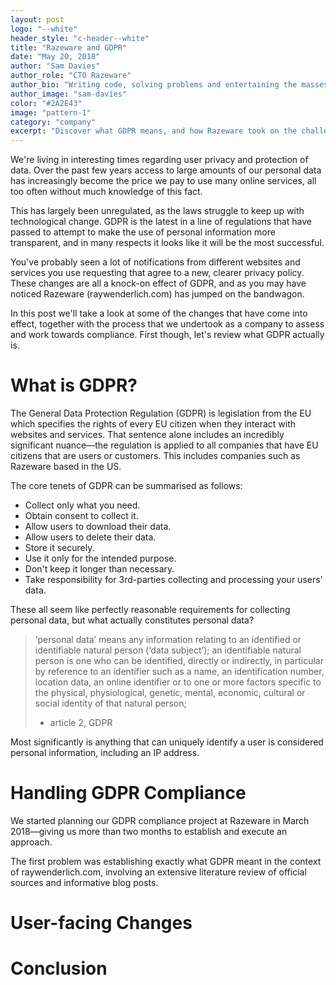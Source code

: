 ```yaml
---
layout: post
logo: "--white"
header_style: "c-header--white"
title: "Razeware and GDPR"
date: "May 20, 2018"
author: "Sam Davies"
author_role: "CTO Razeware"
author_bio: "Writing code, solving problems and entertaining the masses"
author_image: "sam-davies"
color: "#2A2E43"
image: "pattern-1"
category: "company"
excerpt: "Discover what GDPR means, and how Razeware took on the challenge of compliance"
---
```


We're living in interesting times regarding user privacy and protection of data. Over the past few years access to large amounts of our personal data has increasingly become the price we pay to use many online services, all too often without much knowledge of this fact.

This has largely been unregulated, as the laws struggle to keep up with technological change. GDPR is the latest in a line of regulations that have passed to attempt to make the use of personal information more transparent, and in many respects it looks like it will be the most successful.

You've probably seen a lot of notifications from different websites and services you use requesting that agree to a new, clearer privacy policy. These changes are all a knock-on effect of GDPR, and as you may have noticed Razeware (raywenderlich.com) has jumped on the bandwagon.

In this post we'll take a look at some of the changes that have come into effect, together with the process that we undertook as a company to assess and work towards compliance. First though, let's review what GDPR actually is.

# What is GDPR?

The General Data Protection Regulation (GDPR) is legislation from the EU which specifies the rights of every EU citizen when they interact with websites and services. That sentence alone includes an incredibly significant nuance—the regulation is applied to all companies that have EU citizens that are users or customers. This includes companies such as Razeware based in the US.

The core tenets of GDPR can be summarised as follows:

- Collect only what you need.  
- Obtain consent to collect it.
- Allow users to download their data.
- Allow users to delete their data.
- Store it securely.
- Use it only for the intended purpose.
- Don't keep it longer than necessary.
- Take responsibility for 3rd-parties collecting and processing your users' data.

These all seem like perfectly reasonable requirements for collecting personal data, but what actually constitutes personal data?

> ‘personal data’ means any information relating to an identified or identifiable natural person (‘data subject’); an identifiable natural person is one who can be identified, directly or indirectly, in particular by reference to an identifier such as a name, an identification number, location data, an online identifier or to one or more factors specific to the physical, physiological, genetic, mental, economic, cultural or social identity of that natural person;
> - article 2, GDPR

Most significantly is anything that can uniquely identify a user is considered personal information, including an IP address.


# Handling GDPR Compliance

We started planning our GDPR compliance project at Razeware in March 2018—giving us more than two months to establish and execute an approach.

The first problem was establishing exactly what GDPR meant in the context of raywenderlich.com, involving an extensive literature review of official sources and informative blog posts.



# User-facing Changes

# Conclusion





